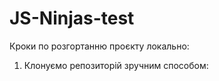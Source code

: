 # JS-Ninjas-test
Кроки по розгортанню проєкту локально: 
1. Клонуємо репозиторій зручним способом: 
